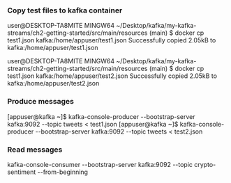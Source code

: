 ### Copy test files to kafka container 
user@DESKTOP-TA8MITE MINGW64 ~/Desktop/kafka/my-kafka-streams/ch2-getting-started/src/main/resources (main)
$ docker cp test1.json kafka:/home/appuser/test1.json
Successfully copied 2.05kB to kafka:/home/appuser/test1.json

user@DESKTOP-TA8MITE MINGW64 ~/Desktop/kafka/my-kafka-streams/ch2-getting-started/src/main/resources (main)
$ docker cp test1.json kafka:/home/appuser/test2.json
Successfully copied 2.05kB to kafka:/home/appuser/test2.json

### Produce messages
[appuser@kafka ~]$ kafka-console-producer --bootstrap-server kafka:9092 --topic tweets < test1.json
[appuser@kafka ~]$ kafka-console-producer --bootstrap-server kafka:9092 --topic tweets < test2.json

### Read messages
kafka-console-consumer --bootstrap-server kafka:9092 --topic crypto-sentiment  --from-beginning